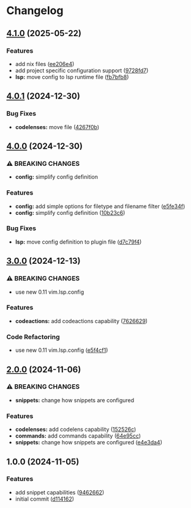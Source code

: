 # Changelog

## [4.1.0](https://github.com/Kibadda/fake.nvim/compare/v4.0.1...v4.1.0) (2025-05-22)


### Features

* add nix files ([ee206e4](https://github.com/Kibadda/fake.nvim/commit/ee206e49f519b8dc6d8f7356e50dce5b64e4f651))
* add project specific configuration support ([9728fd7](https://github.com/Kibadda/fake.nvim/commit/9728fd72dbecfc8e0197cc06723962aa38d6fcad))
* **lsp:** move config to lsp runtime file ([fb7bfb8](https://github.com/Kibadda/fake.nvim/commit/fb7bfb88b9791487db238a37be71f8eb59ea159c))

## [4.0.1](https://github.com/Kibadda/fake.nvim/compare/v4.0.0...v4.0.1) (2024-12-30)


### Bug Fixes

* **codelenses:** move file ([4267f0b](https://github.com/Kibadda/fake.nvim/commit/4267f0bdbc9664f4f3668961c0a63ad2d87b14e6))

## [4.0.0](https://github.com/Kibadda/fake.nvim/compare/v3.0.0...v4.0.0) (2024-12-30)


### ⚠ BREAKING CHANGES

* **config:** simplify config definition

### Features

* **config:** add simple options for filetype and filename filter ([e5fe34f](https://github.com/Kibadda/fake.nvim/commit/e5fe34f8ecba2e7eeb95c4e721bc5ebf42c75d92))
* **config:** simplify config definition ([10b23c6](https://github.com/Kibadda/fake.nvim/commit/10b23c67a0974e4c11925b91bbd311a56d635bae))


### Bug Fixes

* **lsp:** move config definition to plugin file ([d7c79f4](https://github.com/Kibadda/fake.nvim/commit/d7c79f44296fc9a5c3fc2c0569fe8115bcc7845f))

## [3.0.0](https://github.com/Kibadda/fake.nvim/compare/v2.0.0...v3.0.0) (2024-12-13)


### ⚠ BREAKING CHANGES

* use new 0.11 vim.lsp.config

### Features

* **codeactions:** add codeactions capability ([7626629](https://github.com/Kibadda/fake.nvim/commit/76266294cd7fde54d73a92f22f7a770802587648))


### Code Refactoring

* use new 0.11 vim.lsp.config ([e5f4cf1](https://github.com/Kibadda/fake.nvim/commit/e5f4cf101ce5881c1deca03945c5d8d4e9885469))

## [2.0.0](https://github.com/Kibadda/fake.nvim/compare/v1.0.0...v2.0.0) (2024-11-06)


### ⚠ BREAKING CHANGES

* **snippets:** change how snippets are configured

### Features

* **codelenses:** add codelens capability ([152526c](https://github.com/Kibadda/fake.nvim/commit/152526c0185f5df8a222a091f2dd265da4545fcb))
* **commands:** add commands capability ([64e95cc](https://github.com/Kibadda/fake.nvim/commit/64e95cc4a21edfb9d98971766e8dc0ab4d43a110))
* **snippets:** change how snippets are configured ([e4e3da4](https://github.com/Kibadda/fake.nvim/commit/e4e3da417769645bf02aa3483d1039cb78da0876))

## 1.0.0 (2024-11-05)


### Features

* add snippet capabilities ([9462662](https://github.com/Kibadda/fake.nvim/commit/94626628f52b89c565896c9d7a020d655ebc41c9))
* initial commit ([d114162](https://github.com/Kibadda/fake.nvim/commit/d114162b783576763298adf17c99ba05873ae205))

